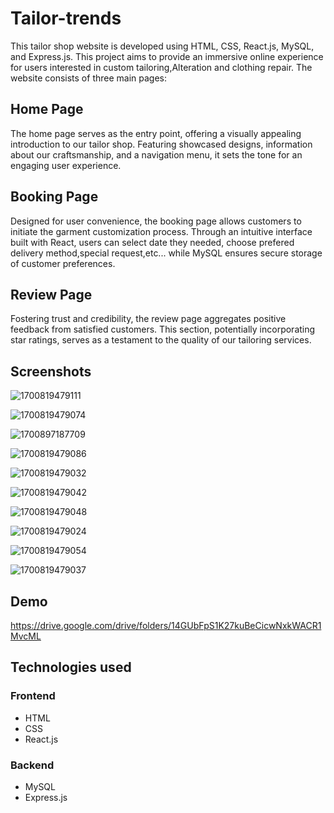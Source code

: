 
# Tailor-trends
This tailor shop website is developed using HTML, CSS, React.js, MySQL, and Express.js. This project aims to provide an immersive online experience for users interested in custom tailoring,Alteration and clothing repair. The website consists of three main pages:

## Home Page
The home page serves as the entry point, offering a visually appealing introduction to our tailor shop. Featuring showcased designs, information about our craftsmanship, and a navigation menu, it sets the tone for an engaging user experience.

## Booking Page
Designed for user convenience, the booking page allows customers to initiate the garment customization process. Through an intuitive interface built with React, users can select date they needed, choose prefered delivery method,special request,etc... while MySQL ensures secure storage of customer preferences.

## Review Page
Fostering trust and credibility, the review page aggregates positive feedback from satisfied customers. This section, potentially incorporating star ratings, serves as a testament to the quality of our tailoring services.

## Screenshots

![1700819479111](https://github.com/Dhanasekar25104/tailor-shop/assets/123866366/90e74176-14db-4990-bd00-4e8bf8dcbd73)


![1700819479074](https://github.com/Dhanasekar25104/tailor-shop/assets/123866366/3d55d996-2323-4769-8a97-9c4b5f7d57ec)


![1700897187709](https://github.com/Dhanasekar25104/tailor-shop/assets/123866366/3e9a540a-5716-4768-8c45-cef8793fcdf1)

![1700819479086](https://github.com/Dhanasekar25104/tailor-shop/assets/123866366/f5cd5768-3213-4298-9aca-9e3c7d10c2db)

![1700819479032](https://github.com/Dhanasekar25104/tailor-shop/assets/123866366/1f5a22d9-98bf-4fd3-b9dd-555b6a2530fe)

![1700819479042](https://github.com/Dhanasekar25104/tailor-shop/assets/123866366/ea909186-9ce9-4759-85af-9040841fa89d)

![1700819479048](https://github.com/Dhanasekar25104/tailor-shop/assets/123866366/b304caf6-76c7-4969-a521-14f8435df6b9)

![1700819479024](https://github.com/Dhanasekar25104/tailor-shop/assets/123866366/e839bce3-e60b-4f24-9d7b-8e5f6d983472)

![1700819479054](https://github.com/Dhanasekar25104/tailor-shop/assets/123866366/172c0e9e-079c-4b11-bc40-cabfc4af9f6a)


![1700819479037](https://github.com/Dhanasekar25104/tailor-shop/assets/123866366/a16e7806-ef29-4490-909f-a86cb9bc1472)

## Demo
 https://drive.google.com/drive/folders/14GUbFpS1K27kuBeCicwNxkWACR1MvcML
 
## Technologies used
### Frontend
- HTML
- CSS
- React.js
### Backend

- MySQL
- Express.js




